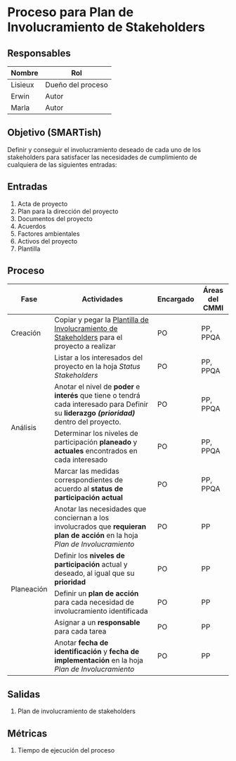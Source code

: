 # Proceso para Plan de Involucramiento de Stakeholders

## Responsables

| Nombre  | Rol               |
|---------|-------------------|
| Lisieux | Dueño del proceso |
| Erwin   | Autor             |
| Marla   | Autor             |

## Objetivo (SMARTish)
Definir y conseguir el involucramiento deseado de cada uno de los stakeholders para satisfacer las necesidades de cumplimiento de cualquiera de las siguientes entradas:

## Entradas
1. Acta de proyecto
2. Plan para la dirección del proyecto
3. Documentos del proyecto
4. Acuerdos
5. Factores ambientales
6. Activos del proyecto
7. Plantilla

## Proceso

<table>
  <thead>
    <tr>
      <th>Fase</th>
      <th>Actividades</th>
      <th>Encargado</th>
      <th>Áreas del CMMI</th>
    </tr>
  </thead>
  <tbody>
      <tr>
      <td>Creación</td>
      <td>Copiar y pegar la  <a href="https://docs.google.com/document/d/1KsHp4WnXDkejTbftg5n5KR3B6psNcvt8K9W1mDZjkps/edit?usp=sharing">Plantilla de Involucramiento de Stakeholders</a> para el proyecto a realizar</td>
      <td>PO</td>
      <td>PP, PPQA</td>
    </tr>
    <tr>
      <td rowspan="4">Análisis</td>
      <td>Listar a los interesados del proyecto en la hoja <em>Status Stakeholders<em/></td>
      <td>PO</td>
      <td>PP, PPQA</td>
    </tr>
    <tr>
      <td>Anotar el nivel de <b>poder</b> e <b>interés</b> que tiene o tendrá cada interesado para Definir su <b>liderazgo <em>(prioridad)</em></b>   dentro del proyecto.</td>
      <td>PO</td>
      <td>PP, PPQA </td>
    </tr>
    <tr>
      <td>Determinar los niveles de participación <b>planeado</b> y <b>actuales</b> encontrados en cada interesado </td>
      <td>PO</td>
      <td>PP, PPQA</td>
    </tr>
    <tr>
      <td>Marcar las medidas correspondientes de acuerdo al <b>status de participación actual</b>  </td>
      <td>PO</td>
      <td>PP, PPQA</td>
    </tr>
    <tr>
      <td rowspan="5">Planeación</td>
      <td> Anotar las necesidades que conciernan a los involucrados que <b>requieran plan de acción</b> en la hoja <em>Plan de Involucramiento</em></td>
      <td>PO</td>
      <td>PP</td>
    </tr>
    <tr>
      <td>Definir los <b>niveles de participación</b> actual y deseado, al igual que su <b>prioridad</b></td>
      <td>PO</td>
      <td>PP</td>
    </tr>
    <tr>
      <td>Definir un <b>plan de acción</b>  para cada necesidad de involucramiento identificada</td>
      <td>PO</td>
      <td>PP</td>
    </tr>
    <tr>
      <td>Asignar a un <b>responsable</b>  para cada tarea</td>
      <td>PO</td>
      <td>PP</td>
    </tr>
    <tr>
      <td>Anotar <b>fecha de identificación</b> y <b>fecha de implementación</b>  en la hoja <em>Plan de Involucramiento</em></td>
      <td>PO</td>
      <td>PP</td>
    </tr>

  </tbody>
</table>

## Salidas
1. Plan de involucramiento de stakeholders

## Métricas
1. Tiempo de ejecución del proceso
